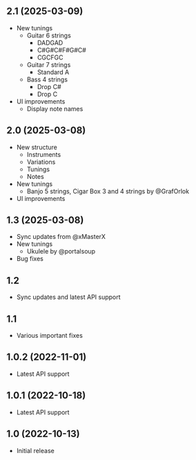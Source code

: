 ## 2.1 (2025-03-09)
  - New tunings
    - Guitar 6 strings
      - DADGAD
      - C#G#C#F#G#C#
      - CGCFGC
    - Guitar 7 strings
      - Standard A
    - Bass 4 strings
      - Drop C#
      - Drop C
  - UI improvements
    - Display note names

## 2.0 (2025-03-08)
  - New structure
    - Instruments
    - Variations
    - Tunings
    - Notes
  - New tunings
    - Banjo 5 strings, Cigar Box 3 and 4 strings by @GrafOrlok
  - UI improvements

## 1.3 (2025-03-08)
  - Sync updates from @xMasterX
  - New tunings
    - Ukulele by @portalsoup
  - Bug fixes

## 1.2
  - Sync updates and latest API support

## 1.1
  - Various important fixes

## 1.0.2 (2022-11-01)
  - Latest API support

## 1.0.1 (2022-10-18)
  - Latest API support

## 1.0 (2022-10-13)
  - Initial release
